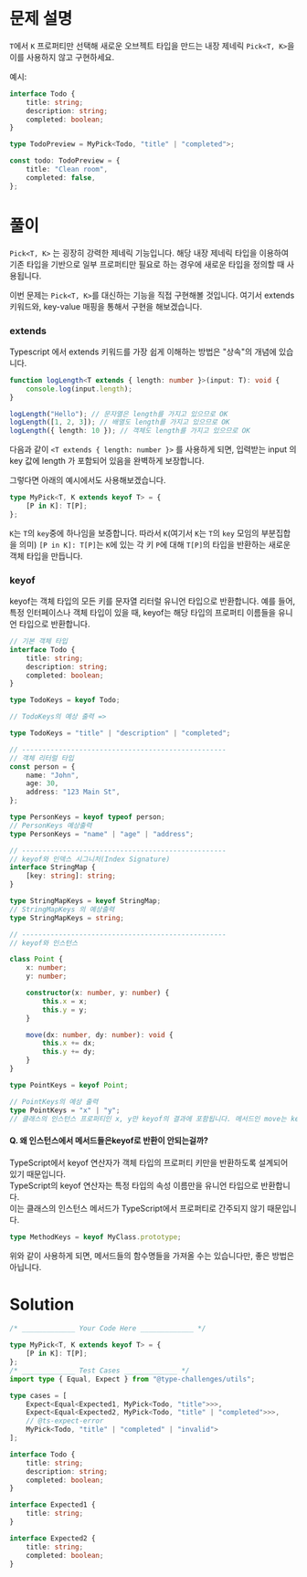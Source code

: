# 문제 설명

`T`에서 `K` 프로퍼티만 선택해 새로운 오브젝트 타입을 만드는 내장 제네릭 `Pick<T, K>`을 이를 사용하지 않고 구현하세요.

예시:

```ts
interface Todo {
	title: string;
	description: string;
	completed: boolean;
}

type TodoPreview = MyPick<Todo, "title" | "completed">;

const todo: TodoPreview = {
	title: "Clean room",
	completed: false,
};
```

# 풀이

`Pick<T, K>` 는 굉장히 강력한 제네릭 기능입니다. 해당 내장 제네릭 타입을 이용하여
기존 타입을 기반으로 일부 프로퍼티만 필요로 하는 경우에 새로운 타입을 정의할 때 사용됩니다.

이번 문제는 `Pick<T, K>`를 대신하는 기능을 직접 구현해볼 것입니다.
여기서 extends 키워드와, key-value 매핑을 통해서 구현을 해보겠습니다.

### extends

Typescript 에서 extends 키워드를 가장 쉽게 이해하는 방법은 "상속"의 개념에 있습니다.

```ts
function logLength<T extends { length: number }>(input: T): void {
	console.log(input.length);
}

logLength("Hello"); // 문자열은 length를 가지고 있으므로 OK
logLength([1, 2, 3]); // 배열도 length를 가지고 있으므로 OK
logLength({ length: 10 }); // 객체도 length를 가지고 있으므로 OK
```

다음과 같이 `<T extends { length: number }>` 를 사용하게 되면, 입력받는 input 의 key 값에 length 가 포함되어 있음을 완벽하게 보장합니다.

그렇다면 아래의 예시에서도 사용해보겠습니다.

```ts
type MyPick<T, K extends keyof T> = {
	[P in K]: T[P];
};
```

`K`는 `T`의 `key`중에 하나임을 보증합니다. 따라서 `K`(여기서 `K`는 `T`의 `key` 모임의 부분집합을 의미)
`[P in K]: T[P]`는 `K`에 있는 각 키 `P`에 대해 `T[P]`의 타입을 반환하는 새로운 객체 타입을 만듭니다.

### keyof

keyof는 객체 타입의 모든 키를 문자열 리터럴 유니언 타입으로 반환합니다. 예를 들어, 특정 인터페이스나 객체 타입이 있을 때, keyof는 해당 타입의 프로퍼티 이름들을 유니언 타입으로 반환합니다.

```ts
// 기본 객체 타입
interface Todo {
	title: string;
	description: string;
	completed: boolean;
}

type TodoKeys = keyof Todo;

// TodoKeys의 예상 출력 =>

type TodoKeys = "title" | "description" | "completed";

// --------------------------------------------------
// 객체 리터럴 타입
const person = {
	name: "John",
	age: 30,
	address: "123 Main St",
};

type PersonKeys = keyof typeof person;
// PersonKeys 예상출력
type PersonKeys = "name" | "age" | "address";

// --------------------------------------------------
// keyof와 인덱스 시그니처(Index Signature)
interface StringMap {
	[key: string]: string;
}

type StringMapKeys = keyof StringMap;
// StringMapKeys 의 예상출력
type StringMapKeys = string;

// --------------------------------------------------
// keyof와 인스턴스

class Point {
	x: number;
	y: number;

	constructor(x: number, y: number) {
		this.x = x;
		this.y = y;
	}

	move(dx: number, dy: number): void {
		this.x += dx;
		this.y += dy;
	}
}

type PointKeys = keyof Point;

// PointKeys의 예상 출력
type PointKeys = "x" | "y";
// 클래스의 인스턴스 프로퍼티인 x, y만 keyof의 결과에 포함됩니다. 메서드인 move는 keyof의 결과에 포함되지 않습니다.
```

#### Q. 왜 인스턴스에서 메서드들은keyof로 반환이 안되는걸까?

TypeScript에서 keyof 연산자가 객체 타입의 프로퍼티 키만을 반환하도록 설계되어 있기 때문입니다.  
TypeScript의 keyof 연산자는 특정 타입의 속성 이름만을 유니언 타입으로 반환합니다.  
이는 클래스의 인스턴스 메서드가 TypeScript에서 프로퍼티로 간주되지 않기 때문입니다.

```ts
type MethodKeys = keyof MyClass.prototype;
```

위와 같이 사용하게 되면, 메서드들의 함수명들을 가져올 수는 있습니다만, 좋은 방법은 아닙니다.

# Solution

```ts
/* _____________ Your Code Here _____________ */

type MyPick<T, K extends keyof T> = {
	[P in K]: T[P];
};
/* _____________ Test Cases _____________ */
import type { Equal, Expect } from "@type-challenges/utils";

type cases = [
	Expect<Equal<Expected1, MyPick<Todo, "title">>>,
	Expect<Equal<Expected2, MyPick<Todo, "title" | "completed">>>,
	// @ts-expect-error
	MyPick<Todo, "title" | "completed" | "invalid">
];

interface Todo {
	title: string;
	description: string;
	completed: boolean;
}

interface Expected1 {
	title: string;
}

interface Expected2 {
	title: string;
	completed: boolean;
}
```
